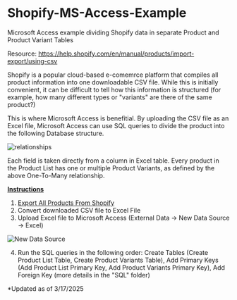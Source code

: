 # Shopify-MS-Access-Example
Microsoft Access example dividing Shopify data in separate Product and Product Variant Tables

Resource:
https://help.shopify.com/en/manual/products/import-export/using-csv

Shopify is a popular cloud-based e-comemrce platform that compiles all product information into one downloadable CSV file. While this is initially convenient, it can be difficult to tell how this information is structured (for example, how many different types or "variants" are there of the same product?)

This is where Microsoft Access is benefitial. By uploading the CSV file as an Excel file, Microsoft Access can use SQL queries to divide the product into the following Database structure.

![relationships](https://github.com/user-attachments/assets/35538786-9687-4061-af30-e8d04f359933)

Each field is taken directly from a column in Excel table. Every product in the Product List has one or multiple Product Variants, as defined by the above One-To-Many relationship. 

<ins> **Instructions**  </ins>
1. [Export All Products From Shopify ](https://help.shopify.com/en/manual/products/import-export/export-products)
2. Convert downloaded CSV file to Excel File
3. Upload Excel file to Microsoft Access (External Data -> New Data Source -> Excel)
   
![New Data Source](https://github.com/user-attachments/assets/8be047f5-0838-425a-a590-0f778c0c57a3)

4. Run the SQL queries in the following order: Create Tables (Create Product List Table, Create Product Variants Table), Add Primary Keys (Add Product List Primary Key, Add Product Variants Primary Key), Add Foreign Key (more details in the "SQL" folder)

*Updated as of 3/17/2025




